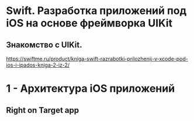 # Swift. Разработка приложений под iOS на основе фреймворка UIKit
## Знакомство с UIKit.
https://swiftme.ru/product/kniga-swift-razrabotki-prilozhenij-v-xcode-pod-ios-i-ipados-kniga-2-iz-2/

# 1 - Архитектура iOS приложений
## Right on Target app
